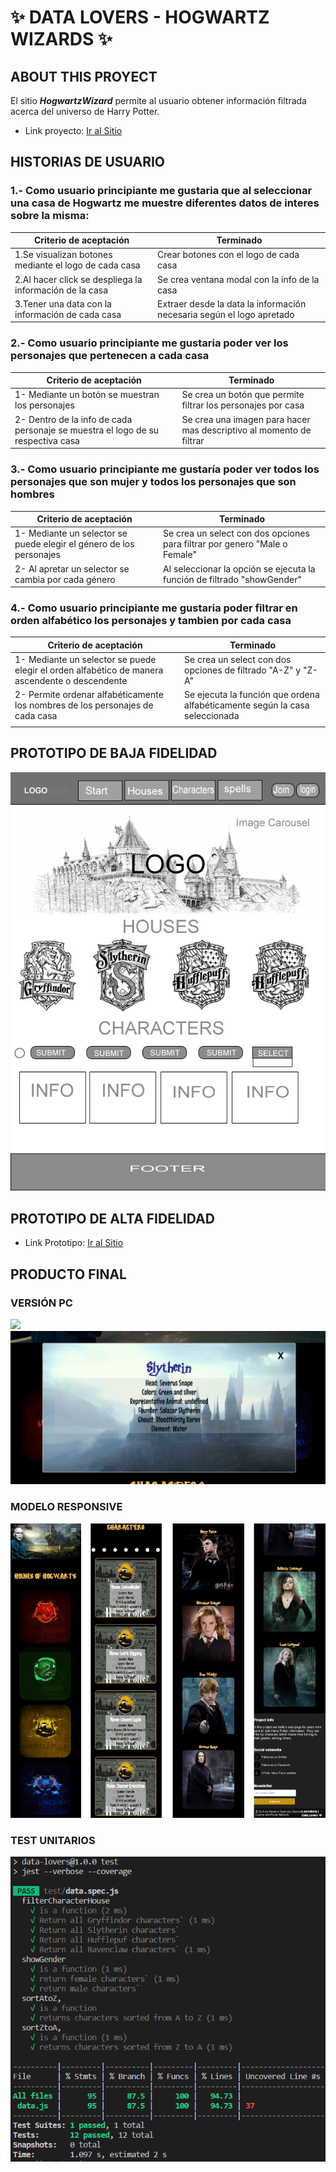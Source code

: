 # :sparkles: DATA LOVERS - HOGWARTZ WIZARDS :sparkles:

## ABOUT THIS PROYECT

El sitio **_HogwartzWizard_** permite al usuario obtener información filtrada acerca del universo de Harry Potter. 

- Link proyecto: [Ir al Sitio](https://seabird15.github.io/SCL021-data-lovers/)


## HISTORIAS DE USUARIO 

### 1.- Como usuario principiante me gustaria que al seleccionar una casa de Hogwartz me muestre diferentes datos de interes sobre la misma:

| Criterio de aceptación                                  | Terminado                                                             |
|---------------------------------------------------------|-----------------------------------------------------------------------|
| 1.Se visualizan botones mediante el logo de cada casa   | Crear botones con el logo de cada casa                                |
| 2.Al hacer click se despliega la información de la casa | Se crea ventana modal con la info de la casa                          |
| 3.Tener una data con la información de cada casa        | Extraer desde la data la información necesaria según el logo apretado |

### 2.- Como usuario principiante me gustaria poder ver los personajes que pertenecen a cada casa
| Criterio de aceptación                                                          | Terminado                                                           |
|---------------------------------------------------------------------------------|---------------------------------------------------------------------|
| 1- Mediante un botón se muestran los personajes                                 | Se crea un botón que permite filtrar los personajes por casa        |
| 2- Dentro de la info de cada personaje se muestra el logo de su respectiva casa | Se crea una imagen para hacer mas descriptivo al momento de filtrar |


### 3.- Como usuario principiante me gustaría poder ver todos los personajes que son mujer y todos los personajes que son hombres
| Criterio de aceptación                                               | Terminado                                                                  |
|----------------------------------------------------------------------|----------------------------------------------------------------------------|
| 1- Mediante un selector se puede elegir el género de los personajes  | Se crea un select con dos opciones para filtrar por genero "Male o Female" |
| 2- Al apretar un selector se cambia por cada género                  | Al seleccionar la opción se ejecuta la función de filtrado "showGender"    |

### 4.- Como usuario principiante me gustaria poder filtrar en orden alfabético los personajes y tambien por cada casa

| Criterio de aceptación                                                                         | Terminado                                                                   |
|------------------------------------------------------------------------------------------------|-----------------------------------------------------------------------------|
| 1- Mediante un selector se puede elegir el orden alfabético de manera ascendente o descendente | Se crea un select con dos opciones de filtrado "A-Z" y "Z-A"                |
| 2- Permite ordenar alfabéticamente los nombres de los personajes de cada casa                  | Se ejecuta la función que ordena alfabéticamente según la casa seleccionada |
|                                                                                                |                                                                             |

## PROTOTIPO DE BAJA FIDELIDAD
![](./src/image/prototipobajafidelidad.png)
## PROTOTIPO DE ALTA FIDELIDAD

- Link Prototipo: [Ir al Sitio](https://www.figma.com/proto/lKn0uDFyhiA8eBR6iqLzky/Untitled?node-id=54%3A41&scaling=scale-down-width&page-id=0%3A1&starting-point-node-id=2%3A2)


## PRODUCTO FINAL

### VERSIÓN PC
![](./src/image/capturaPantalla.png)
![](./src/image/capturaVentanaPC.png)

### MODELO RESPONSIVE
![](./src/image/Responsive.png)




### TEST UNITARIOS
![](./src/image/tests.png)






